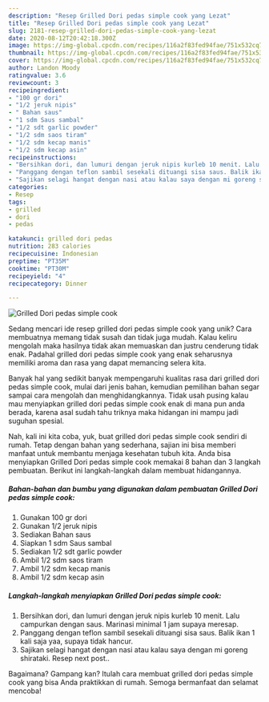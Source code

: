 ```yaml
---
description: "Resep Grilled Dori pedas simple cook yang Lezat"
title: "Resep Grilled Dori pedas simple cook yang Lezat"
slug: 2181-resep-grilled-dori-pedas-simple-cook-yang-lezat
date: 2020-08-12T20:42:18.300Z
image: https://img-global.cpcdn.com/recipes/116a2f83fed94fae/751x532cq70/grilled-dori-pedas-simple-cook-foto-resep-utama.jpg
thumbnail: https://img-global.cpcdn.com/recipes/116a2f83fed94fae/751x532cq70/grilled-dori-pedas-simple-cook-foto-resep-utama.jpg
cover: https://img-global.cpcdn.com/recipes/116a2f83fed94fae/751x532cq70/grilled-dori-pedas-simple-cook-foto-resep-utama.jpg
author: Landon Moody
ratingvalue: 3.6
reviewcount: 3
recipeingredient:
- "100 gr dori"
- "1/2 jeruk nipis"
- " Bahan saus"
- "1 sdm Saus sambal"
- "1/2 sdt garlic powder"
- "1/2 sdm saos tiram"
- "1/2 sdm kecap manis"
- "1/2 sdm kecap asin"
recipeinstructions:
- "Bersihkan dori, dan lumuri dengan jeruk nipis kurleb 10 menit. Lalu campurkan dengan saus. Marinasi minimal 1 jam supaya meresap."
- "Panggang dengan teflon sambil sesekali dituangi sisa saus. Balik ikan 1 kali saja yaa, supaya tidak hancur."
- "Sajikan selagi hangat dengan nasi atau kalau saya dengan mi goreng shirataki. Resep next post.."
categories:
- Resep
tags:
- grilled
- dori
- pedas

katakunci: grilled dori pedas 
nutrition: 283 calories
recipecuisine: Indonesian
preptime: "PT35M"
cooktime: "PT30M"
recipeyield: "4"
recipecategory: Dinner

---
```



![Grilled Dori pedas simple cook](https://img-global.cpcdn.com/recipes/116a2f83fed94fae/751x532cq70/grilled-dori-pedas-simple-cook-foto-resep-utama.jpg)

Sedang mencari ide resep grilled dori pedas simple cook yang unik? Cara membuatnya memang tidak susah dan tidak juga mudah. Kalau keliru mengolah maka hasilnya tidak akan memuaskan dan justru cenderung tidak enak. Padahal grilled dori pedas simple cook yang enak seharusnya memiliki aroma dan rasa yang dapat memancing selera kita.



Banyak hal yang sedikit banyak mempengaruhi kualitas rasa dari grilled dori pedas simple cook, mulai dari jenis bahan, kemudian pemilihan bahan segar sampai cara mengolah dan menghidangkannya. Tidak usah pusing kalau mau menyiapkan grilled dori pedas simple cook enak di mana pun anda berada, karena asal sudah tahu triknya maka hidangan ini mampu jadi suguhan spesial.


Nah, kali ini kita coba, yuk, buat grilled dori pedas simple cook sendiri di rumah. Tetap dengan bahan yang sederhana, sajian ini bisa memberi manfaat untuk membantu menjaga kesehatan tubuh kita. Anda bisa menyiapkan Grilled Dori pedas simple cook memakai 8 bahan dan 3 langkah pembuatan. Berikut ini langkah-langkah dalam membuat hidangannya.

<!--inarticleads1-->

##### Bahan-bahan dan bumbu yang digunakan dalam pembuatan Grilled Dori pedas simple cook:

1. Gunakan 100 gr dori
1. Gunakan 1/2 jeruk nipis
1. Sediakan  Bahan saus
1. Siapkan 1 sdm Saus sambal
1. Sediakan 1/2 sdt garlic powder
1. Ambil 1/2 sdm saos tiram
1. Ambil 1/2 sdm kecap manis
1. Ambil 1/2 sdm kecap asin




<!--inarticleads2-->

##### Langkah-langkah menyiapkan Grilled Dori pedas simple cook:

1. Bersihkan dori, dan lumuri dengan jeruk nipis kurleb 10 menit. Lalu campurkan dengan saus. Marinasi minimal 1 jam supaya meresap.
1. Panggang dengan teflon sambil sesekali dituangi sisa saus. Balik ikan 1 kali saja yaa, supaya tidak hancur.
1. Sajikan selagi hangat dengan nasi atau kalau saya dengan mi goreng shirataki. Resep next post..




Bagaimana? Gampang kan? Itulah cara membuat grilled dori pedas simple cook yang bisa Anda praktikkan di rumah. Semoga bermanfaat dan selamat mencoba!
